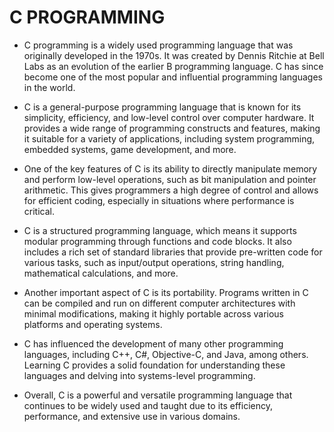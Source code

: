# C PROGRAMMING

* C programming is a widely used programming language that was originally developed in the 1970s. It was created by Dennis Ritchie at Bell Labs as an evolution of the earlier B programming language. C has since become one of the most popular and influential programming languages in the world.

* C is a general-purpose programming language that is known for its simplicity, efficiency, and low-level control over computer hardware. It provides a wide range of programming constructs and features, making it suitable for a variety of applications, including system programming, embedded systems, game development, and more.

* One of the key features of C is its ability to directly manipulate memory and perform low-level operations, such as bit manipulation and pointer arithmetic. This gives programmers a high degree of control and allows for efficient coding, especially in situations where performance is critical.

* C is a structured programming language, which means it supports modular programming through functions and code blocks. It also includes a rich set of standard libraries that provide pre-written code for various tasks, such as input/output operations, string handling, mathematical calculations, and more.

* Another important aspect of C is its portability. Programs written in C can be compiled and run on different computer architectures with minimal modifications, making it highly portable across various platforms and operating systems.

* C has influenced the development of many other programming languages, including C++, C#, Objective-C, and Java, among others. Learning C provides a solid foundation for understanding these languages and delving into systems-level programming.

* Overall, C is a powerful and versatile programming language that continues to be widely used and taught due to its efficiency, performance, and extensive use in various domains.
